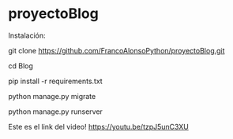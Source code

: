 # proyectoBlog
Instalación:

git clone https://github.com/FrancoAlonsoPython/proyectoBlog.git

cd Blog

pip install -r requirements.txt

python manage.py migrate

python manage.py runserver



Este es el link del video! https://youtu.be/tzpJ5unC3XU

